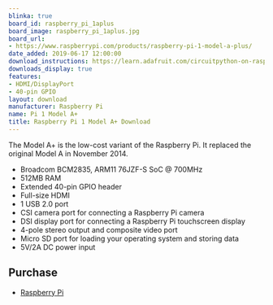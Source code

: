 ```yaml
---
blinka: true
board_id: raspberry_pi_1aplus
board_image: raspberry_pi_1aplus.jpg
board_url:
- https://www.raspberrypi.com/products/raspberry-pi-1-model-a-plus/
date_added: 2019-06-17 12:00:00
download_instructions: https://learn.adafruit.com/circuitpython-on-raspberrypi-linux/installing-circuitpython-on-raspberry-pi
downloads_display: true
features:
- HDMI/DisplayPort
- 40-pin GPIO
layout: download
manufacturer: Raspberry Pi
name: Pi 1 Model A+
title: Raspberry Pi 1 Model A+ Download
---
```


The Model A+ is the low-cost variant of the Raspberry Pi. It replaced the original Model A in November 2014.

- Broadcom BCM2835, ARM11 76JZF-S SoC @ 700MHz
- 512MB RAM
- Extended 40-pin GPIO header
- Full-size HDMI
- 1 USB 2.0 port
- CSI camera port for connecting a Raspberry Pi camera
- DSI display port for connecting a Raspberry Pi touchscreen display
- 4-pole stereo output and composite video port
- Micro SD port for loading your operating system and storing data
- 5V/2A DC power input

## Purchase
* [Raspberry Pi](https://www.raspberrypi.org/products/raspberry-pi-1-model-a-plus/)
